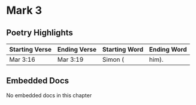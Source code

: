 # Mark 3

## Poetry Highlights

| Starting Verse | Ending Verse | Starting Word | Ending Word |
| :--- | :--- | :--- | :--- |
| Mar 3:16 | Mar 3:19 | Simon \( | him\). |

## Embedded Docs

No embedded docs in this chapter


